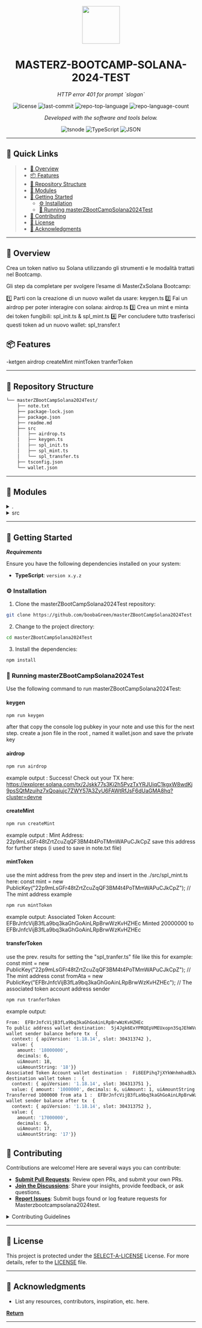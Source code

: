 <p align="center">
  <img src="https://cdn-icons-png.flaticon.com/512/6295/6295417.png" width="100" />
</p>
<p align="center">
    <h1 align="center">MASTERZ-BOOTCAMP-SOLANA-2024-TEST</h1>
</p>
<p align="center">
    <em>HTTP error 401 for prompt `slogan`</em>
</p>
<p align="center">
	<img src="https://img.shields.io/github/license/boobaGreen/masterZBootCampSolana2024Test?style=flat&color=0080ff" alt="license">
	<img src="https://img.shields.io/github/last-commit/boobaGreen/masterZBootCampSolana2024Test?style=flat&logo=git&logoColor=white&color=0080ff" alt="last-commit">
	<img src="https://img.shields.io/github/languages/top/boobaGreen/masterZBootCampSolana2024Test?style=flat&color=0080ff" alt="repo-top-language">
	<img src="https://img.shields.io/github/languages/count/boobaGreen/masterZBootCampSolana2024Test?style=flat&color=0080ff" alt="repo-language-count">
<p>
<p align="center">
		<em>Developed with the software and tools below.</em>
</p>
<p align="center">
	<img src="https://img.shields.io/badge/tsnode-3178C6.svg?style=flat&logo=ts-node&logoColor=white" alt="tsnode">
	<img src="https://img.shields.io/badge/TypeScript-3178C6.svg?style=flat&logo=TypeScript&logoColor=white" alt="TypeScript">
	<img src="https://img.shields.io/badge/JSON-000000.svg?style=flat&logo=JSON&logoColor=white" alt="JSON">
</p>
<hr>

## 🔗 Quick Links

> - [📍 Overview](#-overview)
> - [📦 Features](#-features)
> - [📂 Repository Structure](#-repository-structure)
> - [🧩 Modules](#-modules)
> - [🚀 Getting Started](#-getting-started)
>   - [⚙️ Installation](#️-installation)
>   - [🤖 Running masterZBootCampSolana2024Test](#-running-masterZBootCampSolana2024Test)
> - [🤝 Contributing](#-contributing)
> - [📄 License](#-license)
> - [👏 Acknowledgments](#-acknowledgments)

---

## 📍 Overview

Crea un token nativo su Solana utilizzando gli strumenti e le modalità trattati nel Bootcamp.

Gli step da completare per svolgere l’esame di MasterZxSolana Bootcamp:

1️⃣ Parti con la creazione di un nuovo wallet da usare: keygen.ts
2️⃣ Fai un airdrop per poter interagire con solana: airdrop.ts
3️⃣ Crea un mint e minta dei token fungibili: spl_init.ts & spl_mint.ts
4️⃣ Per concludere tutto trasferisci questi token ad un nuovo wallet: spl_transfer.t

## 📦 Features

-ketgen
airdrop
createMint
mintToken
tranferToken

---

## 📂 Repository Structure

```sh
└── masterZBootCampSolana2024Test/
    ├── note.txt
    ├── package-lock.json
    ├── package.json
    ├── readme.md
    ├── src
    │   ├── airdrop.ts
    │   ├── keygen.ts
    │   ├── spl_init.ts
    │   ├── spl_mint.ts
    │   └── spl_transfer.ts
    ├── tsconfig.json
    └── wallet.json
```

---

## 🧩 Modules

<details closed><summary>.</summary>

| File                                                                                                           | Summary                                       |
| -------------------------------------------------------------------------------------------------------------- | --------------------------------------------- |
| [wallet.json](https://github.com/boobaGreen/masterZBootCampSolana2024Test/blob/master/wallet.json)             | HTTP error 401 for prompt `wallet.json`       |
| [tsconfig.json](https://github.com/boobaGreen/masterZBootCampSolana2024Test/blob/master/tsconfig.json)         | HTTP error 401 for prompt `tsconfig.json`     |
| [note.txt](https://github.com/boobaGreen/masterZBootCampSolana2024Test/blob/master/note.txt)                   | HTTP error 401 for prompt `note.txt`          |
| [package.json](https://github.com/boobaGreen/masterZBootCampSolana2024Test/blob/master/package.json)           | HTTP error 401 for prompt `package.json`      |
| [package-lock.json](https://github.com/boobaGreen/masterZBootCampSolana2024Test/blob/master/package-lock.json) | HTTP error 401 for prompt `package-lock.json` |

</details>

<details closed><summary>src</summary>

| File                                                                                                           | Summary                                         |
| -------------------------------------------------------------------------------------------------------------- | ----------------------------------------------- |
| [keygen.ts](https://github.com/boobaGreen/masterZBootCampSolana2024Test/blob/master/src/keygen.ts)             | HTTP error 401 for prompt `src/keygen.ts`       |
| [airdrop.ts](https://github.com/boobaGreen/masterZBootCampSolana2024Test/blob/master/src/airdrop.ts)           | HTTP error 401 for prompt `src/airdrop.ts`      |
| [spl_transfer.ts](https://github.com/boobaGreen/masterZBootCampSolana2024Test/blob/master/src/spl_transfer.ts) | HTTP error 401 for prompt `src/spl_transfer.ts` |
| [spl_mint.ts](https://github.com/boobaGreen/masterZBootCampSolana2024Test/blob/master/src/spl_mint.ts)         | HTTP error 401 for prompt `src/spl_mint.ts`     |
| [spl_init.ts](https://github.com/boobaGreen/masterZBootCampSolana2024Test/blob/master/src/spl_init.ts)         | HTTP error 401 for prompt `src/spl_init.ts`     |

</details>

---

## 🚀 Getting Started

**_Requirements_**

Ensure you have the following dependencies installed on your system:

- **TypeScript**: `version x.y.z`

### ⚙️ Installation

1. Clone the masterZBootCampSolana2024Test repository:

```sh
git clone https://github.com/boobaGreen/masterZBootCampSolana2024Test
```

2. Change to the project directory:

```sh
cd masterZBootCampSolana2024Test
```

3. Install the dependencies:

```sh
npm install
```

### 🤖 Running masterZBootCampSolana2024Test

Use the following command to run masterZBootCampSolana2024Test:

#### keygen

```sh
npm run keygen
```

after that copy the console log pubkey in your note and use this for the next step.
create a json file in the root , named it wallet.json and save the private key

#### airdrop

```sh
npm run airdrop
```

example output : Success! Check out your TX here: https://explorer.solana.com/tx/2Jskk77s3Ki2h5PvzTxYRJUiqC1kgxW8wdKj9psSQtMzuihz7xQoaiujc7ZWY57A3ZyU6FAWtRfJsF6dUaGMA8hq?cluster=devne

#### createMint

```sh
npm run createMint
```

example output : Mint Address: 22p9mLsGFr48tZrtZcuZqQF3BM4t4PoTMmWAPuCJkCpZ
save this address for further steps (i used to save in note.txt file)

#### mintToken

use the mint address from the prev step and insert in the ./src/spl_mint.ts here:
const mint = new PublicKey("22p9mLsGFr48tZrtZcuZqQF3BM4t4PoTMmWAPuCJkCpZ"); // The mint address example

```sh
npm run mintToken
```

example output:
Associated Token Account: EFBrJnfcVijB3fLa9bq3kaGhGoAinLRpBrwWzKvHZHEc
Minted 20000000 to EFBrJnfcVijB3fLa9bq3kaGhGoAinLRpBrwWzKvHZHEc

#### transferToken

use the prev. results for setting the "spl_tranfer.ts" file like this for example:
const mint = new PublicKey("22p9mLsGFr48tZrtZcuZqQF3BM4t4PoTMmWAPuCJkCpZ"); // The mint address
const fromAta = new PublicKey("EFBrJnfcVijB3fLa9bq3kaGhGoAinLRpBrwWzKvHZHEc"); // The associated token account address sender

```sh
npm run tranferToken
```

example output:

```sh
From:  EFBrJnfcVijB3fLa9bq3kaGhGoAinLRpBrwWzKvHZHEc
To public address wallet destination:  5j4Jgk6ExYPRQEpVMEUxopn3SqJEhWVutHm4mofNcJCk
wallet sender balance before tx  {
  context: { apiVersion: '1.18.14', slot: 304313742 },
  value: {
    amount: '18000000',
    decimals: 6,
    uiAmount: 18,
    uiAmountString: '18'}}
Associated Token Account wallet destination :  Fi8EEPihq7jXYkWnhmhadBJwWBdRZ8un6PVmiDVHaxHc
destination wallet token :  {
  context: { apiVersion: '1.18.14', slot: 304313751 },
  value: { amount: '1000000', decimals: 6, uiAmount: 1, uiAmountString: '1' }}
Transferred 1000000 from ata 1 :  EFBrJnfcVijB3fLa9bq3kaGhGoAinLRpBrwWzKvHZHEc to ata 2 Fi8EEPihq7jXYkWnhmhadBJwWBdRZ8un6PVmiDVHaxHc
wallet sender balance after tx  {
  context: { apiVersion: '1.18.14', slot: 304313752 },
  value: {
    amount: '17000000',
    decimals: 6,
    uiAmount: 17,
    uiAmountString: '17'}}
```

## 🤝 Contributing

Contributions are welcome! Here are several ways you can contribute:

- **[Submit Pull Requests](https://github.com/boobaGreen/masterZBootCampSolana2024Test/blob/main/CONTRIBUTING.md)**: Review open PRs, and submit your own PRs.
- **[Join the Discussions](https://github.com/boobaGreen/masterZBootCampSolana2024Test/discussions)**: Share your insights, provide feedback, or ask questions.
- **[Report Issues](https://github.com/boobaGreen/masterZBootCampSolana2024Test/issues)**: Submit bugs found or log feature requests for Masterzbootcampsolana2024test.

<details closed>
    <summary>Contributing Guidelines</summary>

1. **Fork the Repository**: Start by forking the project repository to your GitHub account.
2. **Clone Locally**: Clone the forked repository to your local machine using a Git client.
   ```sh
   git clone https://github.com/boobaGreen/masterZBootCampSolana2024Test
   ```
3. **Create a New Branch**: Always work on a new branch, giving it a descriptive name.
   ```sh
   git checkout -b new-feature-x
   ```
4. **Make Your Changes**: Develop and test your changes locally.
5. **Commit Your Changes**: Commit with a clear message describing your updates.
   ```sh
   git commit -m 'Implemented new feature x.'
   ```
6. **Push to GitHub**: Push the changes to your forked repository.
   ```sh
   git push origin new-feature-x
   ```
7. **Submit a Pull Request**: Create a PR against the original project repository. Clearly describe the changes and their motivations.

Once your PR is reviewed and approved, it will be merged into the main branch.

</details>

---

## 📄 License

This project is protected under the [SELECT-A-LICENSE](https://choosealicense.com/licenses) License. For more details, refer to the [LICENSE](https://choosealicense.com/licenses/) file.

---

## 👏 Acknowledgments

- List any resources, contributors, inspiration, etc. here.

[**Return**](#-quick-links)

---
